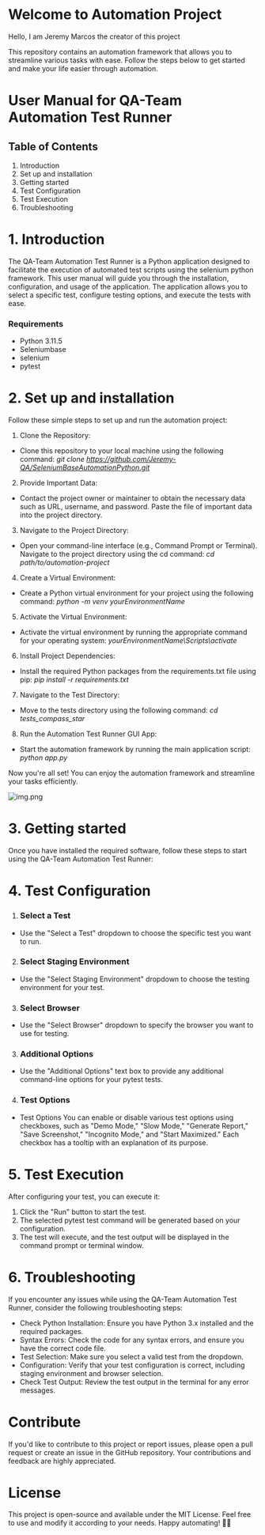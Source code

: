 # Welcome to Automation Project

Hello, I am Jeremy Marcos the creator of this project

This repository contains an automation framework that allows you to streamline various tasks with ease. Follow the steps
below to get started and make your life easier through automation.

# User Manual for QA-Team Automation Test Runner

## Table of Contents
1. Introduction
2. Set up and installation
3. Getting started
4. Test Configuration
5. Test Execution
6. Troubleshooting

# 1. Introduction

The QA-Team Automation Test Runner is a Python application designed to facilitate the execution of automated test
scripts using the selenium python framework. This user manual will guide you through the installation, configuration,
and usage
of the application. The application allows you to select a specific test, configure testing options, and execute the
tests with ease.

### Requirements

- Python 3.11.5
- Seleniumbase
- selenium
- pytest

# 2. Set up and installation

Follow these simple steps to set up and run the automation project:
1. Clone the Repository:
- Clone this repository to your local machine using the following command: *git
  clone https://github.com/Jeremy-QA/SeleniumBaseAutomationPython.git*

2. Provide Important Data:
- Contact the project owner or maintainer to obtain the necessary data such as URL, username, and password.
  Paste the file of important data into the project directory.

3. Navigate to the Project Directory:
- Open your command-line interface (e.g., Command Prompt or Terminal).
  Navigate to the project directory using the cd command: *cd path/to/automation-project*

4. Create a Virtual Environment:
- Create a Python virtual environment for your project using the following command: *python -m venv yourEnvironmentName*

5. Activate the Virtual Environment:
- Activate the virtual environment by running the appropriate command for your operating system: 
  *yourEnvironmentName\Scripts\activate*

6. Install Project Dependencies:
- Install the required Python packages from the requirements.txt file using pip: *pip install -r requirements.txt*

7. Navigate to the Test Directory:
- Move to the tests directory using the following command: *cd tests_compass_star*

8. Run the Automation Test Runner GUI App:
- Start the automation framework by running the main application script: *python app.py*

Now you're all set! You can enjoy the automation framework and streamline your tasks efficiently.

![img.png](img.png)

# 3. Getting started
Once you have installed the required software, follow these steps to start using the QA-Team Automation Test Runner:

# 4. Test Configuration
1. ### Select a Test
- Use the "Select a Test" dropdown to choose the specific test you want to run.

2. ### Select Staging Environment
- Use the "Select Staging Environment" dropdown to choose the testing environment for your test.

3. ### Select Browser
- Use the "Select Browser" dropdown to specify the browser you want to use for testing.

3. ### Additional Options
- Use the "Additional Options" text box to provide any additional command-line options for your pytest tests.

4. ### Test Options
- Test Options
You can enable or disable various test options using checkboxes, such as "Demo Mode," "Slow Mode," "Generate Report," "Save Screenshot," "Incognito Mode," and "Start Maximized." Each checkbox has a tooltip with an explanation of its purpose.

# 5. Test Execution 
After configuring your test, you can execute it:
1. Click the "Run" button to start the test.
2. The selected pytest test command will be generated based on your configuration.
3. The test will execute, and the test output will be displayed in the command prompt or terminal window.

# 6. Troubleshooting
If you encounter any issues while using the QA-Team Automation Test Runner, consider the following troubleshooting steps:
- Check Python Installation: Ensure you have Python 3.x installed and the required packages.
- Syntax Errors: Check the code for any syntax errors, and ensure you have the correct code file.
- Test Selection: Make sure you select a valid test from the dropdown.
- Configuration: Verify that your test configuration is correct, including staging environment and browser selection.
- Check Test Output: Review the test output in the terminal for any error messages.

# Contribute
If you'd like to contribute to this project or report issues, please open a pull request or create an issue in the
GitHub repository. Your contributions and feedback are highly appreciated.

# License
This project is open-source and available under the MIT License. Feel free to use and modify it according to your needs.
Happy automating! 🤖✨
